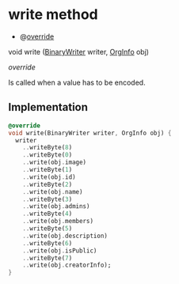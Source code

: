 


# write method







- @[override](https://api.flutter.dev/flutter/dart-core/override-constant.html)

void write
([BinaryWriter](https://pub.dev/documentation/hive/2.2.3/hive/BinaryWriter-class.html) writer, [OrgInfo](../../models_organization_org_info/OrgInfo-class.md) obj)

_<span class="feature">override</span>_



<p>Is called when a value has to be encoded.</p>



## Implementation

```dart
@override
void write(BinaryWriter writer, OrgInfo obj) {
  writer
    ..writeByte(8)
    ..writeByte(0)
    ..write(obj.image)
    ..writeByte(1)
    ..write(obj.id)
    ..writeByte(2)
    ..write(obj.name)
    ..writeByte(3)
    ..write(obj.admins)
    ..writeByte(4)
    ..write(obj.members)
    ..writeByte(5)
    ..write(obj.description)
    ..writeByte(6)
    ..write(obj.isPublic)
    ..writeByte(7)
    ..write(obj.creatorInfo);
}
```







